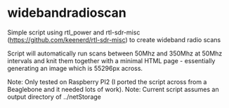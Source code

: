 # widebandradioscan
Simple script using rtl_power and rtl-sdr-misc (https://github.com/keenerd/rtl-sdr-misc) to create wideband radio scans

Script will automatically run scans between 50Mhz and 350Mhz at 50Mhz intervals and knit them together with a minimal HTML page - essentially generating an image which is 55296px across.

Note: Only tested on Raspberry PI2 (I ported the script across from a Beaglebone and it needed lots of work).
Note: Current script assumes an output directory of ../netStorage 
